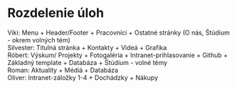 # Rozdelenie úloh <br />
Viki: Menu + Header/Footer + Pracovníci + Ostatné stránky (O nás, Štúdium - okrem volných tém)<br />
Silvester: Titulná stránka + Kontakty + Videá + Grafika <br />
Róbert:  Výskum/ Projekty + Fotogaléria + Intranet-prihlasovanie + Github + Základný template + Databáza + Štúdium - volné témy <br />
Roman: Aktuality + Médiá + Databáza <br />
Oliver: Intranet-záložky 1-4 +  Dochádzky + Nákupy <br />
